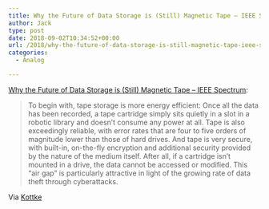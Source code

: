 ```yaml
---
title: Why the Future of Data Storage is (Still) Magnetic Tape – IEEE Spectrum
author: Jack
type: post
date: 2018-09-02T10:34:52+00:00
url: /2018/why-the-future-of-data-storage-is-still-magnetic-tape-ieee-spectrum/
categories:
  - Analog

---
```

<a href="https://spectrum.ieee.org/computing/hardware/why-the-future-of-data-storage-is-still-magnetic-tape" class="u-like-of" rel="like-of">Why the Future of Data Storage is (Still) Magnetic Tape &#8211; IEEE Spectrum</a>:

> To begin with, tape storage is more energy efficient: Once all the data has been recorded, a tape cartridge simply sits quietly in a slot in a robotic library and doesn’t consume any power at all. Tape is also exceedingly reliable, with error rates that are four to five orders of magnitude lower than those of hard drives. And tape is very secure, with built-in, on-the-fly encryption and additional security provided by the nature of the medium itself. After all, if a cartridge isn’t mounted in a drive, the data cannot be accessed or modified. This “air gap” is particularly attractive in light of the growing rate of data theft through cyberattacks. 

Via [Kottke][1]

 [1]: https://kottke.org/18/08/the-history-and-future-of-data-on-magnetic-tape